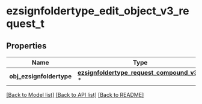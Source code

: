 # ezsignfoldertype_edit_object_v3_request_t

## Properties
Name | Type | Description | Notes
------------ | ------------- | ------------- | -------------
**obj_ezsignfoldertype** | [**ezsignfoldertype_request_compound_v3_t**](ezsignfoldertype_request_compound_v3.md) \* |  | 

[[Back to Model list]](../README.md#documentation-for-models) [[Back to API list]](../README.md#documentation-for-api-endpoints) [[Back to README]](../README.md)


